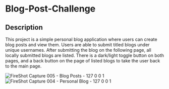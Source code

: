 # Blog-Post-Challenge

## Description 
This project is a simple personal blog application where users can create blog posts and view them. Users are able to submit titled blogs under unique usernames. After submitting the blog on the following page, all locally submitted blogs are listed. There is a dark/light toggle button on both pages, and a back button on the page of listed blogs to take the user back to the main page.

![FireShot Capture 005 - Blog Posts - 127 0 0 1](https://github.com/CLBlue60/Blog-Post-Challenge/assets/163502624/fab10940-1442-46b2-8231-0d10ad579b70)
![FireShot Capture 004 - Personal Blog - 127 0 0 1](https://github.com/CLBlue60/Blog-Post-Challenge/assets/163502624/8a6ad701-10f8-4ae7-a64f-b9dbe2d2513b)

 

